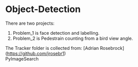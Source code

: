 # Object-Detection
There are two projects:
1. Problem_1 is face detection and labelling.
2. Problem_2 is Pedestrain counting from a bird view angle.

The Tracker folder is collected from: [Adrian Rosebrock] (https://github.com/jrosebr1)   
PyImageSearch
